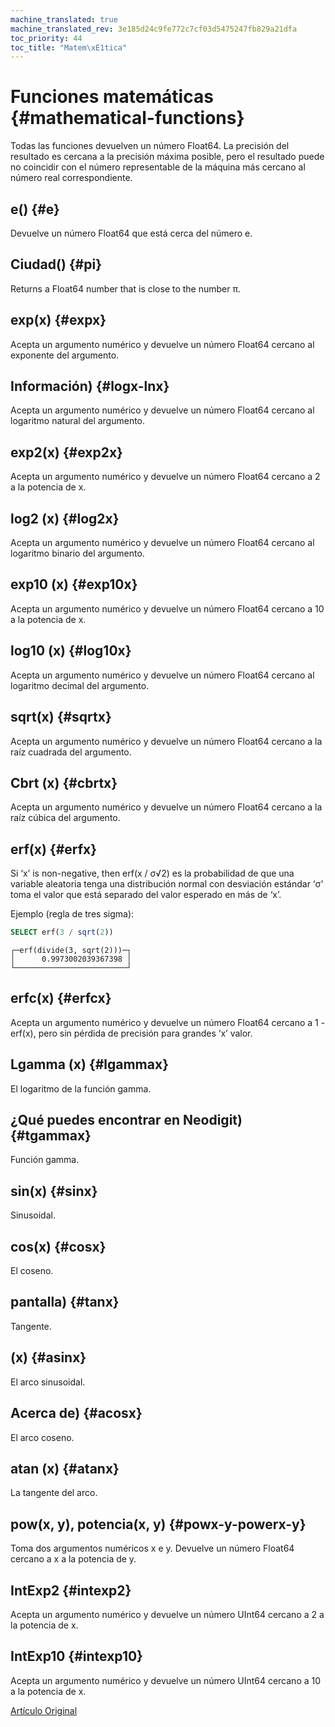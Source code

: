 ```yaml
---
machine_translated: true
machine_translated_rev: 3e185d24c9fe772c7cf03d5475247fb829a21dfa
toc_priority: 44
toc_title: "Matem\xE1tica"
---
```


# Funciones matemáticas {#mathematical-functions}

Todas las funciones devuelven un número Float64. La precisión del resultado es cercana a la precisión máxima posible, pero el resultado puede no coincidir con el número representable de la máquina más cercano al número real correspondiente.

## e() {#e}

Devuelve un número Float64 que está cerca del número e.

## Ciudad() {#pi}

Returns a Float64 number that is close to the number π.

## exp(x) {#expx}

Acepta un argumento numérico y devuelve un número Float64 cercano al exponente del argumento.

## Información) {#logx-lnx}

Acepta un argumento numérico y devuelve un número Float64 cercano al logaritmo natural del argumento.

## exp2(x) {#exp2x}

Acepta un argumento numérico y devuelve un número Float64 cercano a 2 a la potencia de x.

## log2 (x) {#log2x}

Acepta un argumento numérico y devuelve un número Float64 cercano al logaritmo binario del argumento.

## exp10 (x) {#exp10x}

Acepta un argumento numérico y devuelve un número Float64 cercano a 10 a la potencia de x.

## log10 (x) {#log10x}

Acepta un argumento numérico y devuelve un número Float64 cercano al logaritmo decimal del argumento.

## sqrt(x) {#sqrtx}

Acepta un argumento numérico y devuelve un número Float64 cercano a la raíz cuadrada del argumento.

## Cbrt (x) {#cbrtx}

Acepta un argumento numérico y devuelve un número Float64 cercano a la raíz cúbica del argumento.

## erf(x) {#erfx}

Si ‘x’ is non-negative, then erf(x / σ√2)<g> es la probabilidad de que una variable aleatoria tenga una distribución normal con desviación estándar ‘σ’ toma el valor que está separado del valor esperado en más de ‘x’.

Ejemplo (regla de tres sigma):

``` sql
SELECT erf(3 / sqrt(2))
```

``` text
┌─erf(divide(3, sqrt(2)))─┐
│      0.9973002039367398 │
└─────────────────────────┘
```

## erfc(x) {#erfcx}

Acepta un argumento numérico y devuelve un número Float64 cercano a 1 - erf(x), pero sin pérdida de precisión para grandes ‘x’ valor.

## Lgamma (x) {#lgammax}

El logaritmo de la función gamma.

## ¿Qué puedes encontrar en Neodigit) {#tgammax}

Función gamma.

## sin(x) {#sinx}

Sinusoidal.

## cos(x) {#cosx}

El coseno.

## pantalla) {#tanx}

Tangente.

## (x) {#asinx}

El arco sinusoidal.

## Acerca de) {#acosx}

El arco coseno.

## atan (x) {#atanx}

La tangente del arco.

## pow(x, y), potencia(x, y) {#powx-y-powerx-y}

Toma dos argumentos numéricos x e y. Devuelve un número Float64 cercano a x a la potencia de y.

## IntExp2 {#intexp2}

Acepta un argumento numérico y devuelve un número UInt64 cercano a 2 a la potencia de x.

## IntExp10 {#intexp10}

Acepta un argumento numérico y devuelve un número UInt64 cercano a 10 a la potencia de x.

[Artículo Original](https://clickhouse.tech/docs/en/query_language/functions/math_functions/) <!--hide-->
